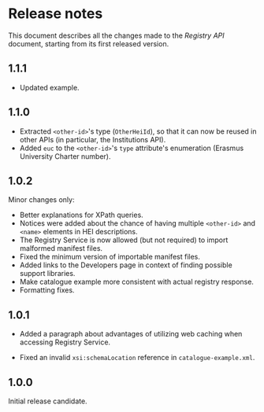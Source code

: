 Release notes
=============

This document describes all the changes made to the *Registry API* document,
starting from its first released version.

1.1.1
-----

* Updated example.


1.1.0
-----

* Extracted `<other-id>`'s type (`OtherHeiId`), so that it can now be reused in
  other APIs (in particular, the Institutions API).
* Added `euc` to the `<other-id>`'s `type` attribute's enumeration (Erasmus
  University Charter number).


1.0.2
-----

Minor changes only:

* Better explanations for XPath queries.
* Notices were added about the chance of having multiple `<other-id>` and
  `<name>` elements in HEI descriptions.
* The Registry Service is now allowed (but not required) to import malformed
  manifest files.
* Fixed the minimum version of importable manifest files.
* Added links to the Developers page in context of finding possible support
  libraries.
* Make catalogue example more consistent with actual registry response.
* Formatting fixes.


1.0.1
-----

* Added a paragraph about advantages of utilizing web caching when accessing
  Registry Service.

* Fixed an invalid `xsi:schemaLocation` reference in `catalogue-example.xml`.


1.0.0
-----

Initial release candidate.
